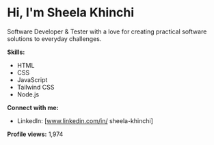 # Hi, I'm Sheela Khinchi

Software Developer & Tester with a love for creating practical software solutions to everyday challenges.

**Skills:**

* HTML
* CSS
* JavaScript
* Tailwind CSS
* Node.js

**Connect with me:**

* LinkedIn: [www.linkedin.com/in/
sheela-khinchi]

**Profile views:** 1,974
